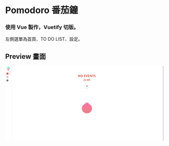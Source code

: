 # Pomodoro 番茄鐘
### 使用 Vue 製作，Vuetify 切版。
左側選單為首頁、TO DO LIST、設定。

## Preview 畫面
<img src="https://raw.githubusercontent.com/iiQvQii/pomodoro/master/src/assets/preview.jpg">
